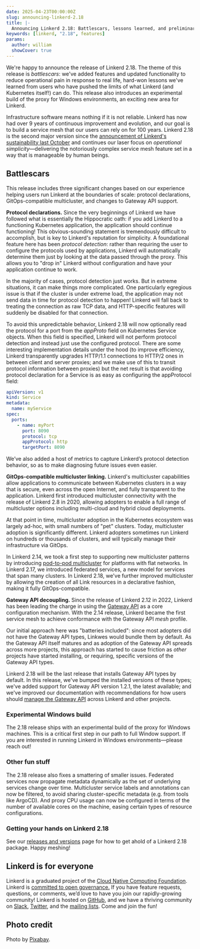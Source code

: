 ```yaml
---
date: 2025-04-23T00:00:00Z
slug: announcing-linkerd-2.18
title: |-
  Announcing Linkerd 2.18: Battlescars, lessons learned, and preliminary Windows support
keywords: [linkerd, "2.18", features]
params:
  author: william
  showCover: true
---
```


We're happy to announce the release of Linkerd 2.18. The theme of this release
is _battlescars_: we've added features and updated functionality to reduce
operational pain in response to real life, hard-won lessons we've learned from
users who have pushed the limits of what Linkerd (and Kubernetes itself!) can
do. This release also introduces an experimental build of the proxy for Windows
environments, an exciting new area for Linkerd.

Infrastructure software means nothing if it is not reliable. Linkerd has now had
over 9 years of continuous improvement and evolution, and our goal is to build a
service mesh that our users can rely on for 100 years. Linkerd 2.18 is the
second major version since the
[announcement of Linkerd's sustainability last October](https://buoyant.io/blog/linkerd-forever)
and continues our laser focus on _operational simplicity_—delivering the
notoriously complex service mesh feature set in a way that is manageable by
human beings.

## Battlescars

This release includes three significant changes based on our experience helping
users run Linkerd at the boundaries of scale: protocol declarations,
GitOps-compatible multicluster, and changes to Gateway API support.

**Protocol declarations.** Since the very beginnings of Linkerd we have followed
what is essentially the Hippocratic oath: if you add Linkerd to a functioning
Kubernetes application, the application should continue functioning! This
obvious-sounding statement is tremendously difficult to accomplish, but is key
to Linkerd's reputation for simplicity. A foundational feature here has been
_protocol detection_: rather than requiring the user to configure the protocols
used by applications, Linkerd will automatically determine them just by looking
at the data passed through the proxy. This allows you to "drop in" Linkerd
without configuration and have your application continue to work.

In the majority of cases, protocol detection just works. But in extreme
situations, it can make things more complicated. One particularly egregious
issue is that if the cluster is under extreme load, the application may not send
data in time for protocol detection to happen! Linkerd will fall back to
treating the connection as raw TCP data, and HTTP-specific features will
suddenly be disabled for that connection.

To avoid this unpredictable behavior, Linkerd 2.18 will now optionally read the
protocol for a port from the _appProto_ field on Kubernetes Service objects.
When this field is specified, Linkerd will not perform protocol detection and
instead just use the configured protocol. There are some interesting
implementation details under the hood (to improve efficiency, Linkerd
transparently upgrades HTTP/1.1 connections to HTTP/2 ones in between client and
server proxies; and we make use of this to transit protocol information between
proxies) but the net result is that avoiding protocol declaration for a Service
is as easy as configuring the appProtocol field:

```yaml
apiVersion: v1
kind: Service
metadata:
  name: myService
spec:
  ports:
    - name: myPort
      port: 8090
      protocol: tcp
      appProtocol: http
      targetPort: 8090
```

We’ve also added a host of metrics to capture Linkerd’s protocol detection
behavior, so as to make diagnosing future issues even easier.

**GitOps-compatible multicluster linking.** Linkerd's multicluster capabilities
allow applications to communicate between Kubernetes clusters in a way that is
secure, even across the open Internet, and fully transparent to the application.
Linkerd first introduced multicluster connectivity with the release of Linkerd
2.8 in 2020, allowing adopters to enable a full range of multicluster options
including multi-cloud and hybrid cloud deployments.

At that point in time, multicluster adoption in the Kubernetes ecosystem was
largely ad-hoc, with small numbers of "pet" clusters. Today, multicluster
adoption is significantly different. Linkerd adopters sometimes run Linkerd on
hundreds or thousands of clusters, and will typically manage their
infrastructure via GitOps.

In Linkerd 2.14, we took a first step to supporting new multicluster patterns by
introducing
[pod-to-pod multicluster](/2/tasks/pod-to-pod-multicluster/)
for platforms with flat networks. In Linkerd 2.17, we introduced federated
services, a new model for services that span many clusters. In Linkerd 2.18,
we've further improved multicluster by allowing the creation of all Link
resources in a declarative fashion, making it fully GitOps-compatible.

**Gateway API decoupling.** Since the release of Linkerd 2.12 in 2022, Linkerd
has been leading the charge in using the
[Gateway API](https://gateway-api.sigs.k8s.io/) as a core configuration
mechanism. With the 2.14 release, Linkerd became the first service mesh to
achieve conformance with the Gateway API _mesh_ profile.

Our initial approach here was "batteries included": since most adopters did not
have the Gateway API types, Linkwes would bundle them by default. As the Gateway
API itself matures and as adoption of the Gateway API spreads across more
projects, this approach has started to cause friction as _other_ projects have
started installing, or requiring, specific versions of the Gateway API types.

Linkerd 2.18 will be the last release that installs Gateway API types by
default. In this release, we've bumped the installed versions of these types;
we've added support for Gateway API version 1.2.1, the latest available; and
we've improved our documentation with recommendations for how users should
[manage the Gateway API](/2/features/gateway-api/#managing-the-gateway-api)
across Linkerd and other projects.

### Experimental Windows build

The 2.18 release ships with an experimental build of the proxy for Windows
machines. This is a critical first step in our path to full Window support. If
you are interested in running Linkerd in Windows environments—please reach out!

### Other fun stuff

The 2.18 release also fixes a smattering of smaller issues. Federated services
now propagate metadata dynamically as the set of underlying services change over
time. Multicluster service labels and annotations can now be filtered, to avoid
sharing cluster-specific metadata (e.g. from tools like ArgoCD). And proxy CPU
usage can now be configured in terms of the number of available cores on the
machine, easing certain types of resource configurations.

### Getting your hands on Linkerd 2.18

See our [releases and versions](/releases/) page for how to get ahold of a
Linkerd 2.18 package. Happy meshing!

## Linkerd is for everyone

Linkerd is a graduated project of the
[Cloud Native Computing Foundation](https://cncf.io/). Linkerd is
[committed to open governance.](/2019/10/03/linkerds-commitment-to-open-governance/)
If you have feature requests, questions, or comments, we’d love to have you join
our rapidly-growing community! Linkerd is hosted on
[GitHub](https://github.com/linkerd/), and we have a thriving community on
[Slack](https://slack.linkerd.io/), [Twitter](https://twitter.com/linkerd), and
the [mailing lists](/community/get-involved/). Come and join the fun!

## Photo credit

Photo by [Pixabay](https://www.pexels.com/photo/black-white-and-brown-chess-board-game-139392/).
